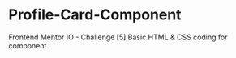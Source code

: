 # Profile-Card-Component
Frontend Mentor IO - Challenge [5] Basic HTML &amp; CSS coding for component
